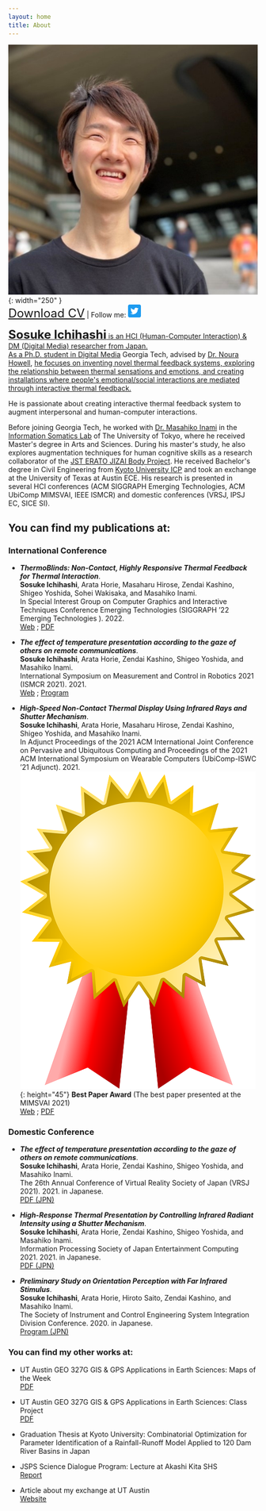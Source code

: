 ```yaml
---
layout: home
title: About
---
```


![profile pic](assets/images/ichihashi_headshot.jpg){: width="250" }  
<a style="font-size:24px" href="/assets/pdfs/soi_cv202209.pdf">Download CV</a> | Follow me:
<a href="https://twitter.com/RefreshSource">
  <img src="assets/images/Twitter social icons - rounded square - blue.png" alt="Twitter icon" style="width:26px;height:26px;">


<b style="font-size:24px">Sosuke Ichihashi</b> is an HCI (Human-Computer Interaction) & DM (Digital Media) researcher from Japan.  <br>
As a Ph.D. student in [Digital Media](https://dm.lmc.gatech.edu/) Georgia Tech, advised by [Dr. Noura Howell](https://nourahowell.com/), <u>he focuses on inventing novel thermal feedback systems, exploring the relationship between thermal sensations and emotions, and creating installations where people's emotional/social interactions are mediated through interactive thermal feedback.</u>

He is passionate about creating interactive thermal feedback system to augment interpersonal and human-computer interactions.

Before joining Georgia Tech, he worked with [Dr. Masahiko Inami](https://twitter.com/drinami) in the [Information Somatics Lab](https://www.star.rcast.u-tokyo.ac.jp) of The University of Tokyo, where he received Master's degree in Arts and Sciences. During his master's study, he also explores augmentation techniques for human cognitive skills as a research collaborator of the [JST ERATO JIZAI Body Project](https://www.jst.go.jp/erato/inami/en/member.html). He received Bachelor's degree in Civil Engineering from [Kyoto University ICP](https://www.s-ge.t.kyoto-u.ac.jp/int/en) and took an exchange at the University of Texas at Austin ECE. 
His research is presented in several HCI conferences (ACM SIGGRAPH Emerging Technologies, ACM UbiComp MIMSVAI, IEEE ISMCR) and domestic conferences (VRSJ, IPSJ EC, SICE SI).

## You can find my publications at:  
### International Conference

- <i><b>ThermoBlinds: Non-Contact, Highly Responsive Thermal Feedback for Thermal Interaction</b></i>.<br>
**Sosuke Ichihashi**, Arata Horie, Masaharu Hirose, Zendai Kashino, Shigeo Yoshida, Sohei Wakisaka, and Masahiko Inami. <br>
In Special Interest Group on Computer Graphics and Interactive Techniques Conference Emerging Technologies (SIGGRAPH ’22 Emerging Technologies ). 2022.<br>
[Web](https://s2022.siggraph.org/) ; [PDF](https://doi.org/10.1145/3532721.3535569)

- <i><b>The effect of temperature presentation according to the gaze of others on remote communications</b></i>. <br>
**Sosuke Ichihashi**, Arata Horie, Zendai Kashino, Shigeo Yoshida, and Masahiko Inami. <br>
International Symposium on Measurement and Control in Robotics 2021 (ISMCR 2021). 2021. <br>
[Web](http://ismcr.org/) ; [Program](https://secureservercdn.net/198.71.233.33/l95.2a1.myftpupload.com/wp-content/uploads/2021/09/ISMCR2021-October-1st-PROGRAM-.pdf)

- <i><b>High-Speed Non-Contact Thermal Display Using Infrared Rays and Shutter Mechanism</b></i>.<br>
**Sosuke Ichihashi**, Arata Horie, Masaharu Hirose, Zendai Kashino, Shigeo Yoshida, and Masahiko Inami. <br>
In Adjunct Proceedings of the 2021 ACM International Joint Conference on Pervasive and Ubiquitous Computing and Proceedings of the 2021 ACM International Symposium on Wearable Computers (UbiComp-ISWC ’21 Adjunct). 2021.<br>
![award-icon](assets/images/award.png){: height="45"}
<b>Best Paper Award</b> (The best paper presented at the MIMSVAI 2021)<br>
[Web](https://mimsvai.github.io/#/) ; [PDF](https://doi.org/10.1145/3460418.3480160)
  
### Domestic Conference

- <i><b>The effect of temperature presentation according to the gaze of others on remote communications</b></i>.<br>
**Sosuke Ichihashi**, Arata Horie, Zendai Kashino, Shigeo Yoshida, and Masahiko Inami. <br>
The 26th Annual Conference of Virtual Reality Society of Japan (VRSJ 2021). 2021. in Japanese. <br>
[PDF (JPN)](http://conference.vrsj.org/ac2021/program/doc/1G-9.pdf)

- <i><b>High-Response Thermal Presentation by Controlling Infrared Radiant Intensity using a Shutter Mechanism</b></i>.<br>
**Sosuke Ichihashi**, Arata Horie, Zendai Kashino, Shigeo Yoshida, and Masahiko Inami. <br>
Information Processing Society of Japan Entertainment Computing 2021. 2021. in Japanese. <br>
[PDF (JPN)](https://ipsj.ixsq.nii.ac.jp/ej/?action=repository_action_common_download&item_id=212594&item_no=1&attribute_id=1&file_no=1)

- <i><b>Preliminary Study on Orientation Perception with Far Infrared Stimulus</b></i>. <br>
**Sosuke Ichihashi**, Arata Horie, Hiroto Saito, Zendai Kashino, and Masahiko Inami. <br>
The Society of Instrument and Control Engineering System Integration Division Conference. 2020. in Japanese. <br>
[Program (JPN)](https://www.sice-si.org/conf/si2020/SI2020%E6%9A%AB%E5%AE%9A%E3%83%97%E3%83%AD%E3%82%B0%E3%83%A9%E3%83%A01204r2.pdf)
  
### You can find my other works at:

- UT Austin GEO 327G GIS & GPS Applications in Earth Sciences: Maps of the Week <br>
[PDF](http://courses.geo.utexas.edu/courses/371c/MOW/2018F/lab1/MOW_Lab_1__Ichihashi_large.htm)

- UT Austin GEO 327G GIS & GPS Applications in Earth Sciences: Class Project <br>[PDF](https://www.geo.utexas.edu/courses/371c/project/2018F/Ichihashi_GIS_project.pdf)

- Graduation Thesis at Kyoto University: Combinatorial Optimization for Parameter Identification of a Rainfall-Runoff Model Applied to 120 Dam River Basins in Japan

- JSPS Science Dialogue Program: Lecture at Akashi Kita SHS <br>[Report](https://www.jsps.go.jp/j-sdialogue/data/03_past_lectures/201911/f1114_3457.pdf)

- Article about my exchange at UT Austin <br>[Website](https://www.s-ge.t.kyoto-u.ac.jp/int/en/campuslife/students/blog/ichihashisan)
